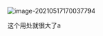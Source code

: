 ![image-20210517170037794](https://gitee.com/BothSavage/PicGo/raw/master//image/20210517170037.png)





这个用处就很大了a

